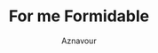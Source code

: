 ---
layout: post
title: For me Formidable
author: Aznavour
language: "Français"
image:
  artist: aznavour.png
---